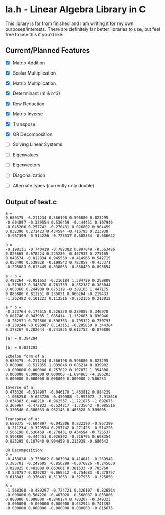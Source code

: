 # la.h - Linear Algebra Library in C

This library is far from finished and I am writing it for my own purposes/interests.
There are definitely far better libraries to use, but feel free to use this if you'd like.


## Current/Planned Features

- [x] Matrix Addition
- [x] Scalar Multiplication
- [x] Matrix Multiplication
- [x] Determinant (n! & n^3)
- [x] Row Reduction
- [x] Matrix Inverse
- [x] Transpose
- [x] QR Decomposition
- [ ] Solving Linear Systems
- [ ] Eigenvalues
- [ ] Eigenvectors
- [ ] Diagonalization
- [ ] Alternate types (currently only double)


## Output of test.c

```
a =
0.680375 -0.211234 0.566198 0.596880 0.823295
-0.604897 -0.329554 0.536459 -0.444451 0.107940
-0.045206 0.257742 -0.270431 0.026802 0.904459
0.832390 0.271423 0.434594 -0.716795 0.213938
-0.967399 -0.514226 -0.725537 0.608354 -0.686642

b =
-0.198111 -0.740419 -0.782382 0.997849 -0.563486
0.025865 0.678224 0.225280 -0.407937 0.275105
0.048574 -0.012834 0.945550 -0.414966 0.542715
0.053490 0.539828 -0.199543 0.783059 -0.433371
-0.295083 0.615449 0.838053 -0.860489 0.898654

a + b =
0.482264 -0.951653 -0.216184 1.594729 0.259809
-0.579032 0.348670 0.761739 -0.852387 0.383044
0.003368 0.244908 0.675119 -0.388165 1.447175
0.885880 0.811251 0.235051 0.066264 -0.219433
-1.262482 0.101223 0.112516 -0.252136 0.212012

a * b =
-0.323764 0.174615 0.526330 0.289085 0.346978
0.081746 0.043985 1.085414 -1.132683 0.830946
-0.262971 0.782866 0.590363 -0.795322 0.750793
-0.238246 -0.693087 0.143151 -0.205850 0.344384
0.378267 0.282644 -0.741835 0.612752 -0.870806

|a| = 0.384294

|b| = 0.021203

Echelon form of a:
0.680375 -0.211234 0.566198 0.596880 0.823295
0.000000 -0.517355 1.039846 0.086214 0.839902
-0.000000 0.000000 0.257022 0.107072 1.354808
0.000000 0.000000 0.000000 -1.694865 -4.186203
0.000000 0.000000 0.000000 0.000000 2.506233

Inverse of a:
0.475320 -0.514907 -0.046170 1.463812 0.884239
-1.068258 -0.623726 -0.459988 -2.997072 -2.918616
0.034383 0.448218 -0.962537 -1.721875 -1.692675
0.266967 -0.472822 -0.524217 -1.735642 -0.985516
0.330546 0.300033 0.962145 0.463828 0.399005

Transpose of a:
0.680375 -0.604897 -0.045206 0.832390 -0.967399
-0.211234 -0.329554 0.257742 0.271423 -0.514226
0.566198 0.536459 -0.270431 0.434594 -0.725537
0.596880 -0.444451 0.026802 -0.716795 0.608354
0.823295 0.107940 0.904459 0.213938 -0.686642

QR Decomposition:
Q =
-0.433828 -0.750602 0.063934 0.414041 -0.269948
0.385701 -0.249605 -0.850289 -0.076826 -0.245030
0.028825 0.481808 0.063601 0.381533 -0.785760
-0.530757 0.020782 -0.069512 -0.754683 -0.378797
0.616843 -0.376461 0.513853 -0.327955 -0.325858

R =
-1.568308 -0.489297 -0.724721 0.326107 -0.826564
-0.000000 0.564220 -0.407020 -0.568087 0.053806
0.000000 0.000000 -0.840174 0.780207 -0.349323
-0.000000 -0.000000 0.000000 0.632944 0.741398
-0.000000 0.000000 -0.000000 0.000000 -0.816675
```